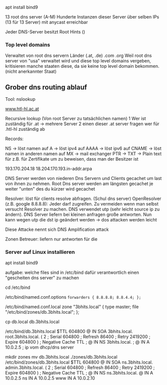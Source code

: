 apt install bind9

13 root dns server (A-M)
Hunderte Instanzen dieser Server über selben IPs (13 für 13 Server) mit anycast erreichbar

Jeder DNS-Server besitzt Root Hints ()

### Top level domains

Verwaltet von root dns servern
	Länder (.at, .de)
	.com
	.org
Weil root dns server von "usa" verwaltet wird und diese top level domains vergeben, kritisieren manche staaten diese, da sie keine top level domain bekommen. (nicht anerkannter Staat)

## Grober dns routing ablauf
Tool: nslookup

www.htl-hl.ac.at

Recursive lookup (Von root Server zu tatsächlichen namen)
1 Wer ist zuständig für .at -> mehrere Server
2 einen dieser .at server fragen wer für .htl-hl zuständig ab

Records:

NS -> löst namen auf
A -> löst ipv4 auf
AAAA -> löst ipv6 auf
CNAME -> löst namen in anderen namen auf
MX -> mail exchanger
PTR ->
TXT -> Plain text für z.B. für Zertifikate um zu beweisen, dass man der Besitzer ist


193.170.204.18
18.204.170.193.in-addr.arpa

DNS Server werden von niederen Dns Servern und Clients gecachet um last von ihnen zu nehmen. Root Dns server werden am längsten gecachet je weiter "unten" des du kürzer wird gecachet

Resolver: löst für clients resolve abfragen. (Schul dns server)
OpenResolver (z.B. google 8.8.8.8): Jeder darf zugreifen. Zu vermeiden wenn man selbst versucht Resolver zu machen. DNS verwendet utp (sehr leicht source ip zu ändern). DNS Server liefern bei kleinen anfragen große antworten. Nun kann wegen utp die dst ip geändert werden -> dos attacken werden leicht

Diese Attacke nennt sich DNS Amplification attack

Zonen Betreuer: liefern nur antworten für die


### Server auf Linux installieren

apt install bind9

aufgabe: welche files sind in /etc/bind dafür verantwortlich einen "gescheiten dns server" zu machen

cd /etc/bind

/etc/bind/named.conf.options
`forwarders {
    8.8.8.8;
    8.8.4.4;
};`

/etc/bind/named.conf.local
zone "3bhits.local" {
	type master;
	file "/etc/bind/zones/db.3bhits.local";
};

cp db.local db.3bhits.local

/etc/bind/db.3bhits.local
$TTL    604800
@       IN      SOA     3bhits.local. root.3bhits.local. (
                              2         ; Serial
                         604800         ; Refresh
                          86400         ; Retry
                        2419200         ; Expire
                         604800 )       ; Negative Cache TTL
;
@       IN      NS      3bhits.local.     ; 
@       IN      A       10.0.2.5             ; ip vom dhcp/dns server

mkdir zones
mv db.3bhits.local ./zones/db.3bhits.local
/etc/bind/zones/db.3bhits.local
$TTL    604800
@       IN      SOA     ns.3bhits.local. admin.3bhits.local. (
                              2         ; Serial
                         604800         ; Refresh
                          86400         ; Retry
                        2419200         ; Expire
                         604800 )       ; Negative Cache TTL
;
@       IN      NS      ns.3bhits.local.
@       IN      A       10.0.2.5
ns      IN      A       10.0.2.5
www     IN      A       10.0.2.10